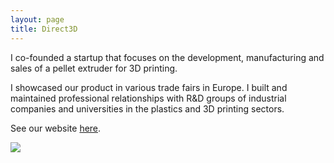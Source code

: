```yaml
---
layout: page
title: Direct3D
---
```


I co-founded a startup that focuses on the development, manufacturing and sales of a pellet extruder for 3D printing.

I showcased our product in various trade fairs in Europe. I built and maintained professional relationships with R&D groups of industrial companies and universities in the plastics and 3D printing sectors.

See our website [here](www.direct3d.it).

<img heigh=400 src="https://user-images.githubusercontent.com/62106779/137629860-4dadbd5e-7cdf-43c2-b20d-e86c88fa5e0a.png"/>
